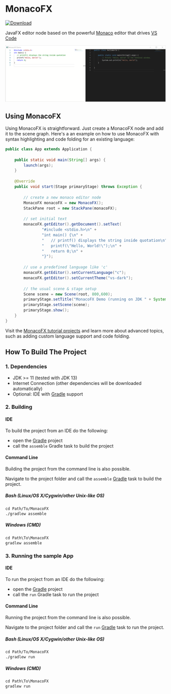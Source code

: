 # MonacoFX
[ ![Download](https://api.bintray.com/packages/miho/MonacoFX/MonacoFX/images/download.svg) ](https://bintray.com/miho/MonacoFX/MonacoFX/_latestVersion)

JavaFX editor node based on the powerful [Monaco](https://microsoft.github.io/monaco-editor/) editor that drives [VS Code](https://github.com/Microsoft/vscode)

<img src="resources/img/screenshot.png">

## Using MonacoFX

Using MonacoFX is straightforward. Just create a MonacoFX node and add it to the scene graph. Here's a an example on how to use MonacoFX with syntax highlighting and code folding for an existing language:

```java
public class App extends Application {

    public static void main(String[] args) {
        launch(args);
    }

    @Override
    public void start(Stage primaryStage) throws Exception {

        // create a new monaco editor node
        MonacoFX monacoFX = new MonacoFX();
        StackPane root = new StackPane(monacoFX);

        // set initial text
        monacoFX.getEditor().getDocument().setText(
                "#include <stdio.h>\n" +
                "int main() {\n" +
                "   // printf() displays the string inside quotation\n" +
                "   printf(\"Hello, World!\");\n" +
                "   return 0;\n" +
                "}");

        // use a predefined language like 'c'
        monacoFX.getEditor().setCurrentLanguage("c");
        monacoFX.getEditor().setCurrentTheme("vs-dark");

        // the usual scene & stage setup
        Scene scene = new Scene(root, 800,600);
        primaryStage.setTitle("MonacoFX Demo (running on JDK " + System.getProperty("java.version") + ")");
        primaryStage.setScene(scene);
        primaryStage.show();
    }
}
```

Visit the [MonacoFX tutorial projects](https://github.com/miho/MonacoFX-Tutorials) and learn more about advanced topics, such as adding custom language support and code folding.


## How To Build The Project

### 1. Dependencies

- JDK >= 11 (tested with JDK 13)
- Internet Connection (other dependencies will be downloaded automatically)
- Optional: IDE with [Gradle](http://www.gradle.org/) support

### 2. Building

#### IDE

To build the project from an IDE do the following:

- open the  [Gradle](http://www.gradle.org/) project
- call the `assemble` Gradle task to build the project

#### Command Line

Building the project from the command line is also possible.

Navigate to the project folder and call the `assemble` [Gradle](http://www.gradle.org/)
task to build the project.

##### Bash (Linux/OS X/Cygwin/other Unix-like OS)

    cd Path/To/MonacoFX
    ./gradlew assemble
    
##### Windows (CMD)

    cd Path\To\MonacoFX
    gradlew assemble

### 3. Running the sample App

#### IDE

To run the project from an IDE do the following:

- open the  [Gradle](http://www.gradle.org/) project
- call the `run` Gradle task to run the project

#### Command Line

Running the project from the command line is also possible.

Navigate to the project folder and call the `run` [Gradle](http://www.gradle.org/)
task to run the project.

##### Bash (Linux/OS X/Cygwin/other Unix-like OS)

    cd Path/To/MonacoFX
    ./gradlew run
    
##### Windows (CMD)

    cd Path\To\MonacoFX
    gradlew run




